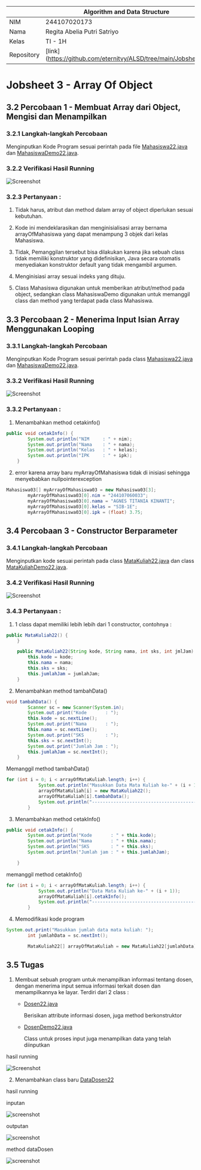|  | Algorithm and Data Structure |
|--|--|
| NIM |  244107020173|
| Nama |  Regita Abelia Putri Satriyo |
| Kelas | TI - 1H |
| Repository | [link] (https://github.com/eternitvy/ALSD/tree/main/Jobsheet3) |
  

# Jobsheet 3 - Array Of Object
  

## 3.2 Percobaan 1 - Membuat Array dari Object, Mengisi dan Menampilkan


### 3.2.1 Langkah-langkah Percobaan


Menginputkan Kode Program sesuai perintah pada file [Mahasiswa22.java](./sc_code/Mahasiswa22.java) dan [MahasiswaDemo22.java](./sc_code/MahasiswaDemo22.java).


### 3.2.2 Verifikasi Hasil Running

![Screenshot](img/percobaan1.png)


### 3.2.3 Pertanyaan : 

1. Tidak harus, atribut dan method dalam array of object diperlukan sesuai kebutuhan.

2. Kode ini mendeklarasikan dan menginisialisasi array bernama arrayOfMahasiswa yang dapat menampung 3 objek dari kelas Mahasiswa.

3. Tidak, Pemanggilan tersebut bisa dilakukan karena jika sebuah class tidak memiliki konstruktor yang didefinisikan, Java secara otomatis menyediakan konstruktor default yang tidak mengambil argumen.

4. Menginisiasi array sesuai indeks yang dituju.

5. Class Mahasiswa digunakan untuk memberikan atribut/method pada object, sedangkan class MahasiswaDemo digunakan untuk memanggil class dan method yang terdapat pada class Mahasiswa.


## 3.3 Percobaan 2 - Menerima Input Isian Array Menggunakan Looping


### 3.3.1 Langkah-langkah Percobaan

Menginputkan Kode Program sesuai perintah pada class [Mahasiswa22.java](./sc_code/Mahasiswa22.java) dan [MahasiswaDemo22.java](./sc_code/MahasiswaDemo22.java).


### 3.3.2 Verifikasi Hasil Running

![Screenshot](img/percobaan2.png)


### 3.3.2 Pertanyaan :

1. Menambahkan method cetakinfo()
```java
public void cetakInfo() {
        System.out.println("NIM     : " + nim);
        System.out.println("Nama    : " + nama);
        System.out.println("Kelas   : " + kelas);
        System.out.println("IPK     : " + ipk);        
    }
```

2. error karena array baru myArrayOfMahasiswa tidak di inisiasi sehingga menyebabkan nullpointerexception
```java
Mahasiswa03[] myArrayOfMahasiswa03 = new Mahasiswa03[3];
        myArrayOfMahasiswa03[0].nim = "244107060033";
        myArrayOfMahasiswa03[0].nama = "AGNES TITANIA KINANTI";
        myArrayOfMahasiswa03[0].kelas = "SIB-1E";
        myArrayOfMahasiswa03[0].ipk = (float) 3.75;
```


## 3.4 Percobaan 3 - Constructor Berparameter


### 3.4.1 Langkah-langkah Percobaan

Menginputkan kode sesuai perintah pada class [MataKuliah22.java](./sc_code/MataKuliah22.java) dan class [MataKuliahDemo22.java](./sc_code/MataKuliahDemo22.java).


### 3.4.2 Verifikasi Hasil Running

![Screenshot](img/percobaan3.png)


### 3.4.3 Pertanyaan :

1. 1 class dapat memiliki lebih lebih dari 1 constructor, contohnya :
```java
public MataKuliah22() {
    }

    public MataKuliah22(String kode, String nama, int sks, int jmlJam) {
        this.kode = kode;
        this.nama = nama;
        this.sks = sks;
        this.jumlahJam = jumlahJam;
    }
```

2. Menambahkan method tambahData()

```java
void tambahData() {
        Scanner sc = new Scanner(System.in);
        System.out.print("Kode       : ");
        this.kode = sc.nextLine();
        System.out.print("Nama       : ");
        this.nama = sc.nextLine();
        System.out.print("SKS        : ");
        this.sks = sc.nextInt();
        System.out.print("Jumlah Jam : ");
        this.jumlahJam = sc.nextInt();
    }
``` 
Memanggil method tambahData()
```java
for (int i = 0; i < arrayOfMataKuliah.length; i++) {
            System.out.println("Masukkan Data Mata Kuliah ke-" + (i + 1));
            arrayOfMataKuliah[i] = new MataKuliah22();
            arrayOfMataKuliah[i].tambahData();
            System.out.println("-----------------------------------------");
        }
```

3. Menambahkan method cetakInfo()
```java
public void cetakInfo() {
        System.out.println("Kode       : " + this.kode);
        System.out.println("Nama       : " + this.nama);
        System.out.println("SKS        : " + this.sks);
        System.out.println("Jumlah jam : " + this.jumlahJam);

    }
```
memanggil method cetakInfo()
```java
for (int i = 0; i < arrayOfMataKuliah.length; i++) {
            System.out.println("Data Mata Kuliah ke-" + (i + 1));
            arrayOfMataKuliah[i].cetakInfo();
            System.out.println("-----------------------------------------");
        }
```

4. Memodifikasi kode program
```java
System.out.print("Masukkan jumlah data mata kuliah: ");
        int jumlahData = sc.nextInt();

        MataKuliah22[] arrayOfMataKuliah = new MataKuliah22[jumlahData];
```


## 3.5 Tugas

1. Membuat sebuah program untuk menampilkan informasi tentang dosen, dengan menerima input semua informasi terkait dosen dan menampilkannya ke layar. Terdiri dari 2 class : 
    - [Dosen22.java](./sc_code/Dosen22.java)
        
        Berisikan attribute informasi dosen, juga method berkonstruktor
    - [DosenDemo22.java](./sc_code/DosenDemo22.java)
        
        Class untuk proses input juga menampilkan data yang telah diinputkan
    

hasil running

![Screenshot](img/tugas1.png)

2. Menambahkan class baru [DataDosen22](./sc_code/DataDosen22.java)

hasil running

inputan

![screenshot](img/tugas2(1).png)

outputan

![screenshot](img/tugas2(2).png)

method dataDosen

![screenshot](img/tugas2(3).png)


